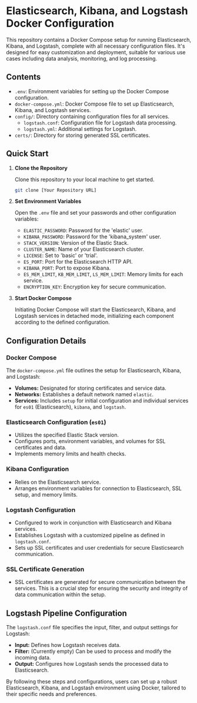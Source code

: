# Elasticsearch, Kibana, and Logstash Docker Configuration

This repository contains a Docker Compose setup for running Elasticsearch, Kibana, and Logstash, complete with all necessary configuration files. It's designed for easy customization and deployment, suitable for various use cases including data analysis, monitoring, and log processing.

## Contents

- `.env`: Environment variables for setting up the Docker Compose configuration.
- `docker-compose.yml`: Docker Compose file to set up Elasticsearch, Kibana, and Logstash services.
- `config/`: Directory containing configuration files for all services.
  - `logstash.conf`: Configuration file for Logstash data processing.
  - `logstash.yml`: Additional settings for Logstash.
- `certs/`: Directory for storing generated SSL certificates.

## Quick Start

1. **Clone the Repository**

   Clone this repository to your local machine to get started.

   ```bash
   git clone [Your Repository URL]
   ```

2. **Set Environment Variables**

   Open the `.env` file and set your passwords and other configuration variables:

   - `ELASTIC_PASSWORD`: Password for the 'elastic' user.
   - `KIBANA_PASSWORD`: Password for the 'kibana_system' user.
   - `STACK_VERSION`: Version of the Elastic Stack.
   - `CLUSTER_NAME`: Name of your Elasticsearch cluster.
   - `LICENSE`: Set to 'basic' or 'trial'.
   - `ES_PORT`: Port for the Elasticsearch HTTP API.
   - `KIBANA_PORT`: Port to expose Kibana.
   - `ES_MEM_LIMIT`, `KB_MEM_LIMIT`, `LS_MEM_LIMIT`: Memory limits for each service.
   - `ENCRYPTION_KEY`: Encryption key for secure communication.

3. **Start Docker Compose**

   Initiating Docker Compose will start the Elasticsearch, Kibana, and Logstash services in detached mode, initializing each component according to the defined configuration.

## Configuration Details

### Docker Compose

The `docker-compose.yml` file outlines the setup for Elasticsearch, Kibana, and Logstash:

- **Volumes:** Designated for storing certificates and service data.
- **Networks:** Establishes a default network named `elastic`.
- **Services:** Includes `setup` for initial configuration and individual services for `es01` (Elasticsearch), `kibana`, and `logstash`.

### Elasticsearch Configuration (`es01`)

- Utilizes the specified Elastic Stack version.
- Configures ports, environment variables, and volumes for SSL certificates and data.
- Implements memory limits and health checks.

### Kibana Configuration

- Relies on the Elasticsearch service.
- Arranges environment variables for connection to Elasticsearch, SSL setup, and memory limits.

### Logstash Configuration

- Configured to work in conjunction with Elasticsearch and Kibana services.
- Establishes Logstash with a customized pipeline as defined in `logstash.conf`.
- Sets up SSL certificates and user credentials for secure Elasticsearch communication.

### SSL Certificate Generation

- SSL certificates are generated for secure communication between the services. This is a crucial step for ensuring the security and integrity of data communication within the setup.

## Logstash Pipeline Configuration

The `logstash.conf` file specifies the input, filter, and output settings for Logstash:

- **Input:** Defines how Logstash receives data.
- **Filter:** (Currently empty) Can be used to process and modify the incoming data.
- **Output:** Configures how Logstash sends the processed data to Elasticsearch.

By following these steps and configurations, users can set up a robust Elasticsearch, Kibana, and Logstash environment using Docker, tailored to their specific needs and preferences.
